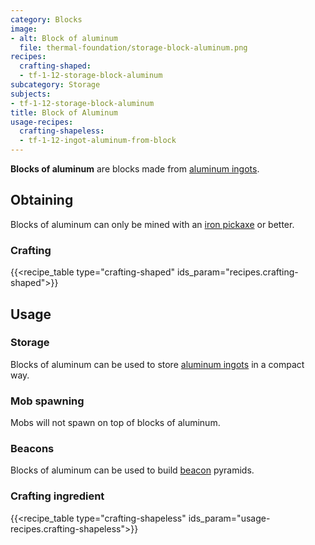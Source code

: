 ```yaml
---
category: Blocks
image:
- alt: Block of aluminum
  file: thermal-foundation/storage-block-aluminum.png
recipes:
  crafting-shaped:
  - tf-1-12-storage-block-aluminum
subcategory: Storage
subjects:
- tf-1-12-storage-block-aluminum
title: Block of Aluminum
usage-recipes:
  crafting-shapeless:
  - tf-1-12-ingot-aluminum-from-block
---
```


**Blocks of aluminum** are blocks made from [aluminum
ingots](../aluminum-ingot/).


Obtaining
---------

Blocks of aluminum can only be mined with an [iron
pickaxe](https://minecraft.gamepedia.com/Pickaxe) or better.

### Crafting
{{<recipe_table type="crafting-shaped" ids_param="recipes.crafting-shaped">}}


Usage
-----

### Storage
Blocks of aluminum can be used to store [aluminum ingots](../aluminum-ingot/)
in a compact way.

### Mob spawning
Mobs will not spawn on top of blocks of aluminum.

### Beacons
Blocks of aluminum can be used to build
[beacon](https://minecraft.gamepedia.com/Beacon) pyramids.

### Crafting ingredient
{{<recipe_table type="crafting-shapeless" ids_param="usage-recipes.crafting-shapeless">}}
